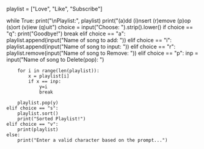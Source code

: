 playlist = ["Love", "Like", "Subscribe"]

while True:
    print("\nPlaylist:", playlist)
    print("(a)dd (i)nsert (r)emove (p)op (s)ort (v)iew (q)uit")
    choice = input("Choose: ").strip().lower()
    if choice == "q":
        print("Goodbye!")
        break
    elif choice == "a":
        playlist.append(input("Name of song to add: "))
    elif choice == "i":
        playlist.append(input("Name of song to input: "))
    elif choice == "r":
        playlist.remove(input("Name of song to Remove: "))
    elif choice == "p":
        inp = input("Name of song to Delete(pop): ")

        for i in range(len(playlist)):
            x = playlist[i]
            if x == inp:
                y=i
                break

        playlist.pop(y)
    elif choice == "s":
        playlist.sort()
        print("Sorted Playlist!")
    elif choice == "v":
        print(playlist)
    else:
        print("Enter a valid character based on the prompt...")

